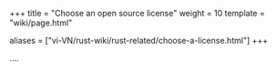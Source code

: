 +++
title = "Choose an open source license"
weight = 10
template = "wiki/page.html"

aliases = ["vi-VN/rust-wiki/rust-related/choose-a-license.html"]
+++

....